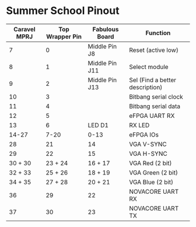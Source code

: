 # Summer School Pinout

| Caravel MPRJ | Top Wrapper Pin     | Fabulous Board |  Function           |
|--------------|---------------------|----------------|---------------------|
|  7           | 0                   | Middle Pin J8  | Reset (active low)  |
|  8           | 1                   | Middle Pin J11 | Select module       |
|  9           | 2                   | Middle Pin J13 | Sel (Find a better description) |
|  10          | 3                   |                | Bitbang serial clock|
|  11          | 4                   |                | Bitbang serial data |
|  12          | 5                   |                | eFPGA UART RX       |
|  13          | 6                   | LED D1         | RX LED              |
|  14-27       | 7-20                | 0-13           | eFPGA IOs           |
|  28          | 21                  | 14             | VGA V-SYNC          |
|  29          | 22                  | 15             | VGA H-SYNC          |
|  30 + 30     | 23 + 24             | 16 + 17        | VGA Red (2 bit)     |
|  32 + 33     | 25 + 26             | 18 + 19        | VGA Green (2 bit)   |
|  34 + 35     | 27 + 28             | 20 + 21        | VGA Blue (2 bit)    |
|  36          | 29                  | 22             | NOVACORE UART RX    |
|  37          | 30                  | 23             | NOVACORE UART TX    |
